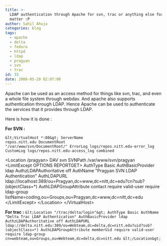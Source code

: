 ```yaml
---
title: >-
  LDAP authentication through Apache for svn, trac or anything else for that
  matter :P
author: Sahil Ahuja
categories: blog
tags:
  - apache
  - delta
  - fedora
  - httpd
  - ldap
  - pragyan
  - svn
  - trac
id: 33
date: 2008-05-20 02:07:00
---
```


Apache can be used as an access method for things like svn, trac, and even a whole file system through webdav. And apache also supports authentication through LDAP. Hence Apache can be used to authenticate the services that it provides through LDAP.

Here is how it is done :

**For SVN :**

`&lt;VirtualHost *:80&gt;
ServerName                          repos.nitt.edu
DocumentRoot                        "/var/www/svn/DocumentRoot/"
ErrorLog logs/repos.nitt.edu-error_log
CustomLog logs/repos.nitt.edu-access_log combined`

&lt;Location /pragyan&gt;
DAV svn
SVNPath /var/www/svn/pragyan
&lt;LimitExcept OPTIONS REPORTGET&gt;
AuthType Basic
AuthBasicProvider ldap
AuthzLDAPAuthoritative off
AuthName "Pragyan SVN LDAP Authentication"
AuthLDAPURL ldap://localhost:389/ou=Pragyan,dc=www,dc=nitt,dc=edu?cn?sub?(objectClass=*)
AuthLDAPGroupAttribute contact
require valid-user
require ldap-group listName=coding,ou=Groups,ou=Pragyan,dc=www,dc=nitt,dc=edu
&lt;/LimitExcept&gt;
&lt;/Location&gt;
&lt;/VirtualHost&gt;

**For trac :**
`&lt;Location "/trac/delta/login"&gt;
AuthType Basic
AuthName "Delta Trac LDAP Authentication"
AuthBasicProvider ldap
AuthzLDAPAuthoritative off
AuthLDAPURL ldap://delta.nitt.edu:389/ou=Webteam,dc=delta,dc=nitt.edu?uid?sub?(objectClass=*)
AuthLDAPGroupAttribute memberUid
require valid-user
require ldap-group cn=webteam,ou=Groups,ou=Webteam,dc=delta,dc=nitt.edu
&lt;/Location&gt;`